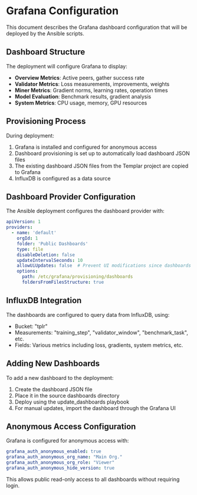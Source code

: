 # Grafana Configuration

This document describes the Grafana dashboard configuration that will be deployed by the Ansible scripts.

## Dashboard Structure

The deployment will configure Grafana to display:

- **Overview Metrics**: Active peers, gather success rate
- **Validator Metrics**: Loss measurements, improvements, weights
- **Miner Metrics**: Gradient norms, learning rates, operation times
- **Model Evaluation**: Benchmark results, gradient analysis
- **System Metrics**: CPU usage, memory, GPU resources

## Provisioning Process

During deployment:

1. Grafana is installed and configured for anonymous access
2. Dashboard provisioning is set up to automatically load dashboard JSON files
3. The existing dashboard JSON files from the Templar project are copied to Grafana
4. InfluxDB is configured as a data source

## Dashboard Provider Configuration

The Ansible deployment configures the dashboard provider with:

```yaml
apiVersion: 1
providers:
  - name: 'default'
    orgId: 1
    folder: 'Public Dashboards'
    type: file
    disableDeletion: false
    updateIntervalSeconds: 10
    allowUiUpdates: false  # Prevent UI modifications since dashboards are managed by Ansible
    options:
      path: /etc/grafana/provisioning/dashboards
      foldersFromFilesStructure: true
```

## InfluxDB Integration

The dashboards are configured to query data from InfluxDB, using:

- Bucket: "tplr"
- Measurements: "training_step", "validator_window", "benchmark_task", etc.
- Fields: Various metrics including loss, gradients, system metrics, etc.

## Adding New Dashboards

To add a new dashboard to the deployment:

1. Create the dashboard JSON file
2. Place it in the source dashboards directory
3. Deploy using the update_dashboards playbook
4. For manual updates, import the dashboard through the Grafana UI

## Anonymous Access Configuration

Grafana is configured for anonymous access with:

```yaml
grafana_auth_anonymous_enabled: true
grafana_auth_anonymous_org_name: "Main Org."
grafana_auth_anonymous_org_role: "Viewer"
grafana_auth_anonymous_hide_version: true
```

This allows public read-only access to all dashboards without requiring login.
